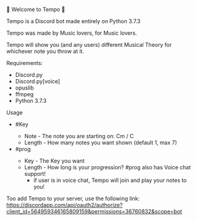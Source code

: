 🎵 Welcome to Tempo 🎵

Tempo is a Discord bot made entirely on Python 3.7.3

Tempo was made by Music lovers, for Music lovers.

Tempo will show you (and any users) different Musical Theory for whichever note you throw at it.

Requirements:
 - Discord.py
 - Discord.py[voice]
 - opuslib
 - ffmpeg
 - Python 3.7.3
 
 Usage
  - #Key <Key> <length>
    - Note - The note you are starting on:  Cm / C
    - Length - How many notes you want shown (default 1, max 7)
  - #prog <note> <length>
    - Key - The Key you want
    - Length - How long is your progression?
	       #prog also has Voice chat support!
		- if user is in voice chat, Tempo will join and play your notes to you!
   
Too add Tempo to your server, use the following link:
https://discordapp.com/api/oauth2/authorize?client_id=564959346165809159&permissions=36760832&scope=bot
